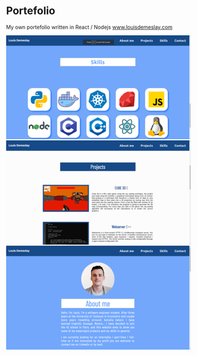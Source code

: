 # Portefolio

My own portefolio written in React / Nodejs
www.louisdemeslay.com

![screen_1](screens/screen_1.png)
![screen_2](screens/screen_2.png)
![screen_3](screens/screen_3.png)
